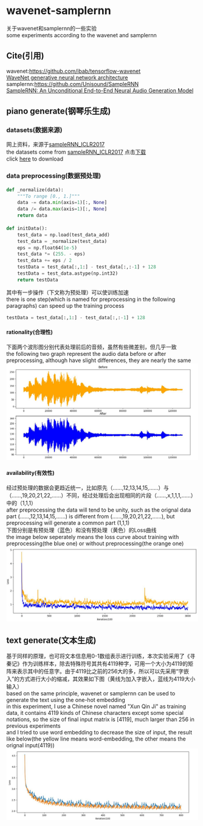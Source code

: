 # wavenet-samplernn
关于wavenet和samplernn的一些实验  
some experiments according to the wavenet and samplernn  

## Cite(引用)
wavenet:https://github.com/ibab/tensorflow-wavenet  
        [WaveNet generative neural network architecture](https://deepmind.com/blog/wavenet-generative-model-raw-audio/)  
samplernn:https://github.com/Unisound/SampleRNN   
        [SampleRNN: An Unconditional End-to-End Neural Audio Generation Model](https://arxiv.org/abs/1612.07837)  

## piano generate(钢琴乐生成)
### datasets(数据来源)
网上资料，来源于[sampleRNN_ICLR2017](https://github.com/soroushmehr/sampleRNN_ICLR2017)  
the datasets come from [sampleRNN_ICLR2017](https://github.com/soroushmehr/sampleRNN_ICLR2017) 
点击[下载](https://drive.google.com/drive/folders/0B7riq_C8aslvbWJuMGhJRFBmSHM)  
click [here](https://drive.google.com/drive/folders/0B7riq_C8aslvbWJuMGhJRFBmSHM) to download  

### data preprocessing(数据预处理)
```python
def _normalize(data):
    """To range [0., 1.]"""
    data -= data.min(axis=1)[:, None]
    data /= data.max(axis=1)[:, None]
    return data

def initData():
    test_data = np.load(test_data_add)
    test_data = _normalize(test_data)
    eps = np.float64(1e-5)
    test_data *= (255. - eps)
    test_data += eps / 2
    testData = test_data[:,1:] - test_data[:,:-1] + 128
    testData = test_data.astype(np.int32)
    return testData
```
其中有一步操作（下文称为预处理）可以使训练加速  
there is one step(which is named for preprocessing in the following paragraphs) can speed up the training process  
```python
testData = test_data[:,1:] - test_data[:,:-1] + 128
```
#### rationality(合理性)
下面两个波形图分别代表处理前后的音频，虽然有些微差别，但几乎一致  
the following two graph represent the audio data before or after preprocessing, although have slight differences, they are nearly the same  
![image](https://github.com/chenhuaizhen/wavenet-samplernn/raw/master/image/3.jpg)

#### availability(有效性)
经过预处理的数据会更趋近统一，比如原先（……,12,13,14,15,……）与（……,19,20,21,22,……）不同，经过处理后会出现相同的片段（……,x,1,1,1,……）中的（1,1,1）  
after preprocessing the data will tend to be unity, such as the orignal data part (……,12,13,14,15,……) is different from (……,19,20,21,22,……), but preprocessing will generate a common part (1,1,1)  
下图分别是有预处理（蓝色）和没有预处理（黄色）的Loss曲线  
the image below seperately means the loss curve about training with preprocessing(the blue one) or without preprocessing(the orange one)  
![image](https://github.com/chenhuaizhen/wavenet-samplernn/raw/master/image/2.jpg)

## text generate(文本生成)
基于同样的原理，也可将文本信息用0-1数组表示进行训练，本次实验采用了《寻秦记》作为训练样本，除去特殊符号其共有4119种字，可用一个大小为4119的矩阵来表示其中的任意字。由于4119比之前的256大的多，所以可以先采用“字嵌入”的方式进行大小的缩减，其效果如下图（黄线为加入字嵌入，蓝线为4119大小输入）  
based on the same principle, wavenet or samplernn can be used to generate the text using the one-hot embedding  
in this experiment, I use a Chinese novel named "Xun Qin Ji" as training data, it contains 4119 kinds of Chinese characters except some special notations, so the size of final input matrix is [4119], much larger than 256 in previous experiments  
and I tried to use word embedding to decrease the size of input, the result like below(the yellow line means word-embedding, the other means the orignal input(4119))  
![image](https://github.com/chenhuaizhen/wavenet-samplernn/raw/master/image/1.jpg)

